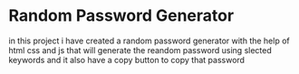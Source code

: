 # Random Password Generator
in this project i have created a random password generator with the help of html css and js that will generate the reandom password using slected keywords and it also have a copy button to copy that password 
